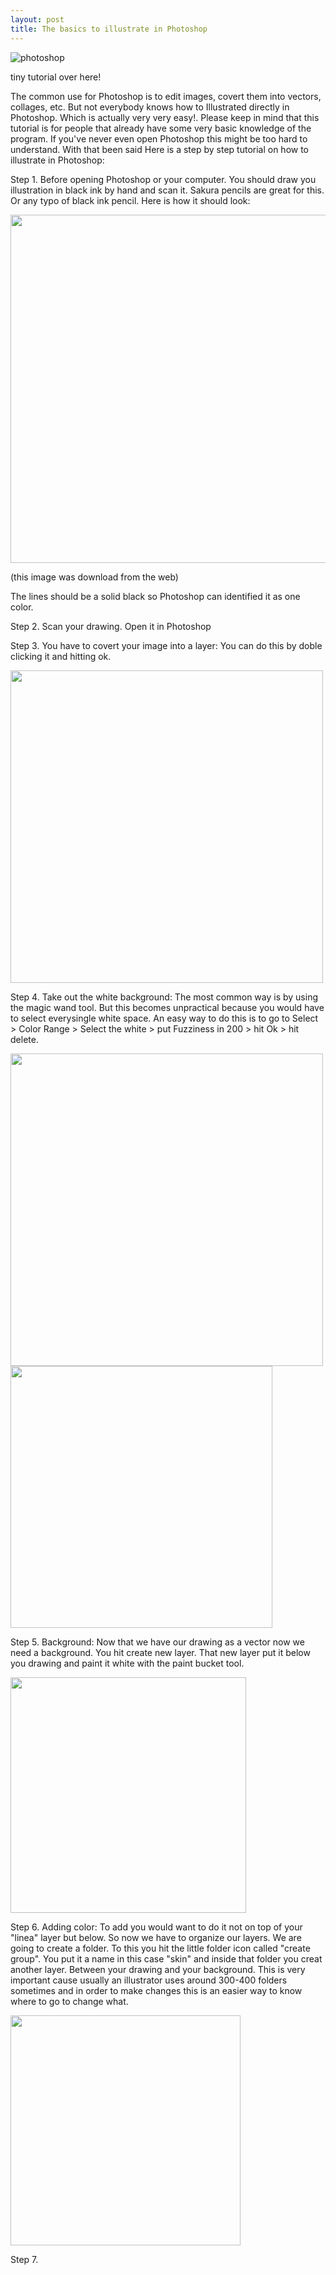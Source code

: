 ```yaml
---
layout: post
title: The basics to illustrate in Photoshop
---
```


![photoshop](http://upload.wikimedia.org/wikipedia/commons/9/92/Adobe_Photoshop_CS6_icon.svg)

tiny tutorial over here!

The common use for Photoshop is to edit images, covert them into vectors, collages, etc. But not everybody knows how to Illustrated directly in Photoshop. Which is actually very very easy!. Please keep in mind that this tutorial is for people that already have some very basic knowledge of the program. If you've never even open Photoshop this might be too hard to understand. With that been said
Here is a step by step tutorial on how to illustrate in Photoshop:

Step 1. Before opening Photoshop or your computer. You should draw you illustration in black ink by hand and scan it. Sakura pencils are great for this. Or any typo of black ink pencil. Here is how it should look:

<img src="http://fc04.deviantart.net/fs70/i/2012/110/6/5/paul_abrams___fantasy_drawing_ink_by_me_by_jasonwells10-d4wyx5m.jpg" height="557" widht="700">

(this image was download from the web)

The lines should be a solid black so Photoshop can identified it as one color.

Step 2. Scan your drawing. Open it in Photoshop

Step 3. You have to covert your image into a layer: You can do this by doble clicking it and hitting ok.

<img src="https://farm8.staticflickr.com/7647/16267528654_26e9a406c9.jpg" height="500" widht="320">

Step 4. Take out the white background: The most common way is by using the magic wand tool. But this becomes unpractical because you would have to select everysingle white space. An easy way to do this is to go to Select > Color Range > Select the white > put Fuzziness in 200 > hit Ok > hit delete.

<img src="https://farm9.staticflickr.com/8723/16864006526_7327464c91.jpg" height="500" widht="439">
<img src="https://farm8.staticflickr.com/7623/16864006626_7c80527c2e.jpg" height="419" widht="500">

Step 5. Background: Now that we have our drawing as a vector now we need a background. You hit create new layer. That new layer put it below you drawing and paint it white with the paint bucket tool.

<img src="https://farm9.staticflickr.com/8686/16267529934_2d9158835d.jpg" height="377" widht="500">

Step 6. Adding color: To add you would want to do it not on top of your "linea" layer but below. So now we have to organize our layers. We are going to create a folder. To this you hit the little folder icon called "create group". You put it a name in this case "skin" and inside that folder you creat another layer. Between your drawing and your background. This is very important cause usually an illustrator uses around 300-400 folders sometimes and in order to make changes this is an easier way to know where to go to change what.


<img src="https://farm8.staticflickr.com/7619/16888910021_b27e147258.jpg" height="368" widht="500">


Step 7. 

